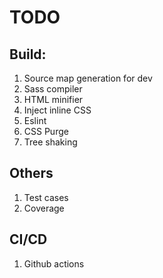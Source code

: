 # TODO

## Build:

1. Source map generation for dev
2. Sass compiler
3. HTML minifier
4. Inject inline CSS
5. Eslint
6. CSS Purge
7. Tree shaking

## Others

1. Test cases
2. Coverage

## CI/CD

1. Github actions
